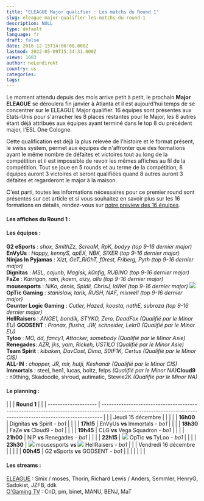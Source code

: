 ```yaml
---
title: "ELEAGUE Major qualifier : Les matchs du Round 1"
slug: eleague-major-qualifier-les-matchs-du-round-1
description: NULL
type: default
language: fr
draft: false
date: 2016-12-15T14:00:00.000Z
lastmod: 2022-05-09T15:34:31.000Z
views: 1603
author: neLendirekt
country: us
categories:
tags:
---
```

Le moment attendu depuis des mois arrive petit à petit, le prochain **Major ELEAGUE** se déroulera fin janvier à Atlanta et il est aujourd'hui temps de se concentrer sur le ELEAGUE Major qualifier. 16 équipes sont présentes aux Etats-Unis pour s'arracher les 8 places restantes pour le Major, les 8 autres étant déjà attribués aux équipes ayant terminé dans le top 8 du précédent major, l'ESL One Cologne.

Cette qualification est déjà la plus relevée de l'histoire et le format présent, le swiss system, permet aux équipes de n'affronter que des formations ayant le même nombre de défaites et victoires tout au long de la compétition et il est impossible de revoir les mêmes affiches au fil de la compétition. Tout se joue en 5 rounds et au terme de la compétition, 8 équipes auront 3 victoires et seront qualifiées quand 8 autres auront 3 défaites et regarderont le major à la maison.

C'est parti, toutes les informations nécessaires pour ce premier round sont présentes sur cet article et si vous souhaitez en savoir plus sur les 16 formations en détails, rendez-vous sur [notre preview des 16 équipes](/fr/flash/eleague-major-qualifier-preview-des-16-equipes/144).

####   **Les affiches du Round 1 :** 

#### Les équipes :

**G2 eSports** : _shox, SmithZz, ScreaM, RpK, bodyy (top 9-16 dernier major)_  
**EnVyUs** : _Happy, kennyS, apEX, NBK, SIXER (top 9-16 dernier major)_  
**Ninjas In Pyjamas** : _Xizt, GeT\_RiGhT, f0rest, Friberg, Pyth (top 9-16 dernier major)_  
**Dignitas** : _MSL, cajunb, Magisk, k0nfig, RUBINO (top 9-16 dernier major)_  
**FaZe** : _Karrigan, rain, jkaem, aizy, allu (top 9-16 dernier major)_  
**mousesports** : _NiKo, denis, Spidii, ChrisJ, loWel (top 9-16 dernier major)_ 
_![](/storage/countries/flag/naflag58176583b5a4d.png)_ **OpTic Gaming** : _stanislaw, tarik, RUSH, NAF, mixwell (top 9-16 dernier major)_  
**Counter Logic Gaming** : _Cutler, Hazed, koosta, nathE, subroza (top 9-16 dernier major)_  
**HellRaisers** : _ANGE1, bondik, STYKO, Zero, DeadFox (Qualifié par le Minor EU)_ 
**GODSENT** : _Pronax, flusha, JW, schneider, Lekr0 (Qualifié par le Minor EU)_  
**Tyloo** : _MO, dd, fancy1, Attacker, somebody_ _(Qualifié par le Minor Asie)_  
**Renegades**: _AZR, jks, yam, Rickeh, USTILO (Qualifié par le Minor Asie)_  
**Team Spirit** : _kibaken, DavCost, Dima, S0tF1K, Certus_ _(Qualifié par le Minor CIS)_  
**ALL-IN** : _chopper, JR, mir, hutji, Keshandr (Qualifié par le Minor CIS)_  
**Immortals** : steel, hen1, lucas, boltz, felps _(Qualifié par le Minor NA)_**Cloud9** : n0thing, Skadoodle, shroud, autimatic, Stewie2K _(Qualifié par le Minor NA)_

#### Le planning :

| |                    | **Round 1**                                                                                                                                                  |  |
| -------------------- | ------------------------------------------------------------------------------------------------------------------------------------------------------------ |  |
| Jeudi 15 décembre    |                                                                                                                                                              |  |
| |  **16h00**         | Dignitas **vs** Spirit _\- bo1_                                                                                                                              |  |
| |  **17h15**         | EnVyUs **vs** Immortals _\- bo1_                                                                                                                             |  |
| |  **18h30**         | FaZe **vs** Cloud9 - _bo1_                                                                                                                                   |  |
| |  **19h45**         | CLG **vs** Vega Squadron - _bo1_                                                                                                                             |  |
| |  **21h00**         | NiP **vs** Renegades - _bo1_                                                                                                                                 |  |
| |  **22h15**         | ![](/storage/countries/flag/na_flag_58176583b5a4d.png) OpTic **vs** TyLoo - _bo1_                                                                            |  |
| |  **23h30**         | ![](/storage/countries/flag/europe_flag_580d21b984714.gif) mousesports **vs ![](/storage/countries/flag/europe_flag_580d21b984714.gif)** HellRaisers - _bo1_ |  |
| Vendredi 16 décembre |                                                                                                                                                              |  |
| |  **00h45**         | G2 eSports **vs** GODSENT - _bo1_                                                                                                                            |  |
| |                    |                                                                                                                                                              |  |

#### **Les streams :**

[ELEAGUE](https://www.twitch.tv/eleaguetv) : Smix / moses, Thorin, Richard Lewis / Anders, Semmler, HenryG, Sadokist, JZFB, ddk  
[O'Gaming TV](https://www.twitch.tv/ogamingcs) : CnD, pm, binet, MANU, BENJ, MaT
